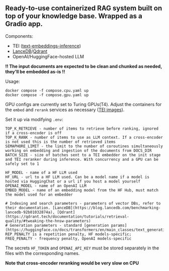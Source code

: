 ## Ready-to-use containerized RAG system built on top of your knowledge base. Wrapped as a Gradio app.

Components:
- TEI ([text-embeddings-inference](https://github.com/huggingface/text-embeddings-inference))
- [LanceDB](https://lancedb.github.io/lancedb/)/[Qdrant](https://qdrant.tech/documentation/quick-start/)
- OpenAI/HuggingFace-hosted LLM

**!! The input documents are expected to be clean and chunked as needed, they'll be embedded as-is !!**

Usage:

```
docker compose -f compose.cpu.yaml up
docker compose -f compose.gpu.yaml up
```

GPU configs are currently set to Turing GPUs(T4). Adjust the containers for the `embed` and `rerank` services as necessary ([TEI images](https://github.com/huggingface/text-embeddings-inference?tab=readme-ov-file#docker-images)).

Set it up via modifying `.env`:

```
TOP_K_RETRIEVE - number of items to retrieve before ranking, ignored if a cross-encoder is off
TOP_K_RANK - number of items to use as LLM context. If a cross-encoder is not used this is the number of retrieved items
SEMAPHORE_LIMIT - the limit to the number of coroutines simultaneously working on embedding and ingestion of the documents from DOCS_DIR
BATCH_SIZE - size of batches sent to a TEI embedder on the init stage and TEI reranker during inference. With concurrency and a GPU can be safely set to 1

HF_MODEL - name of a HF LLM used
HF_URL - url to a HF LLM used. Can be a model name if a model is hosted via HuggingChat or a url if you host a model yourself
OPENAI_MODEL - name of an OpenAI LLM
EMBED_MODEL - name of an embedding model from the HF Hub, must match the model used for an embedder

# Indexing and search parameters - parameters of vector DBs, refer to their documentation. [LanceDB](https://blog.lancedb.com/benchmarking-lancedb-92b01032874a), [Qdrant](https://qdrant.tech/documentation/tutorials/retrieval-quality/#tweaking-the-hnsw-parameters)
# Generation parameters - standard [generation params](https://huggingface.co/docs/transformers/en/main_classes/text_generation#transformers.GenerationConfig). REP_PENALTY is a repetition penalty, HF models-specific;
FREQ_PENALTY - frequency penalty, OpenAI models-specific
```

The secrets `HF_TOKEN` and `OPENAI_API_KEY` must be stored separately in the files with the corresponding names.

**Note that cross-encoder reranking would be very slow on CPU**
